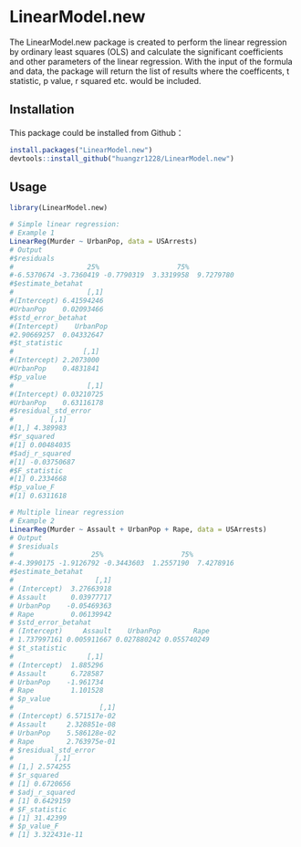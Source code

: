 # LinearModel.new
The LinearModel.new package is created to perform the linear regression by ordinary least squares (OLS) and calculate the significant coefficients and other parameters of the linear regression. With the input of the formula and data, the package will return the list of results where the coefficents, t statistic, p value, r squared etc. would be included. 
## Installation
This package could be installed from Github：
```r
install.packages("LinearModel.new")
devtools::install_github("huangzr1228/LinearModel.new")
```
## Usage
```r
library(LinearModel.new)

# Simple linear regression:
# Example 1
LinearReg(Murder ~ UrbanPop, data = USArrests)
# Output
#$residuals
#                  25%                   75%            
#-6.5370674 -3.7360419 -0.7790319  3.3319958  9.7279780 
#$estimate_betahat
#                  [,1]
#(Intercept) 6.41594246
#UrbanPop    0.02093466
#$std_error_betahat
#(Intercept)    UrbanPop 
#2.90669257  0.04332647 
#$t_statistic
#                 [,1]
#(Intercept) 2.2073000
#UrbanPop    0.4831841
#$p_value
#                  [,1]
#(Intercept) 0.03210725
#UrbanPop    0.63116178
#$residual_std_error
#         [,1]
#[1,] 4.389983
#$r_squared
#[1] 0.00484035
#$adj_r_squared
#[1] -0.03750687
#$F_statistic
#[1] 0.2334668
#$p_value_F
#[1] 0.6311618

# Multiple linear regression
# Example 2
LinearReg(Murder ~ Assault + UrbanPop + Rape, data = USArrests)
# Output
# $residuals
#                   25%                   75%            
#-4.3990175 -1.9126792 -0.3443603  1.2557190  7.4278916 
#$estimate_betahat
#                    [,1]
# (Intercept)  3.27663918
# Assault      0.03977717
# UrbanPop    -0.05469363
# Rape         0.06139942
# $std_error_betahat
# (Intercept)     Assault    UrbanPop        Rape 
# 1.737997161 0.005911667 0.027880242 0.055740249 
# $t_statistic
#                  [,1]
# (Intercept)  1.885296
# Assault      6.728587
# UrbanPop    -1.961734
# Rape         1.101528
# $p_value
#                     [,1]
# (Intercept) 6.571517e-02
# Assault     2.328851e-08
# UrbanPop    5.586128e-02
# Rape        2.763975e-01
# $residual_std_error
#          [,1]
# [1,] 2.574255
# $r_squared
# [1] 0.6720656
# $adj_r_squared
# [1] 0.6429159
# $F_statistic
# [1] 31.42399
# $p_value_F
# [1] 3.322431e-11
```

